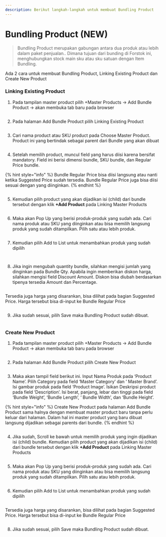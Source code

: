 ```yaml
---
description: Berikut langkah-langkah untuk membuat Bundling Product
---
```


# Bundling Product (NEW)

> Bundling Product merupakan gabungan antara dua produk atau lebih dalam paket penjualan.. Dimana tujuan dari bunding di Forstok ini, menghubungkan stock main sku atau sku satuan dengan Item Bundling.

Ada 2 cara untuk membuat Bundling Product, Linking Existing Product dan Create New Product

### Linking Existing Product

1. Pada tampilan master product pilih +Master Products -> Add Bundle Product -> akan membuka tab baru pada browser

<figure><img src="../../.gitbook/assets/image (37) (2).png" alt=""><figcaption></figcaption></figure>

2. Pada halaman Add Bundle Product pilih Linking Existing Product

<figure><img src="../../.gitbook/assets/image (42) (2).png" alt=""><figcaption></figcaption></figure>

3. Cari nama product atau SKU product pada Choose Master Product. Product ini yang bertindak sebagai parent dari Bundle yang akan dibuat

<figure><img src="../../.gitbook/assets/image (1) (1).png" alt=""><figcaption></figcaption></figure>

4. Setelah memilih product, muncul field yang harus diisi karena bersifat mandatory. Field ini berisi dimensi bundle, SKU bundle, dan Regular Price bundle.&#x20;

{% hint style="info" %}
Bundle Regular Price bisa diisi langsung atau nanti ketika Suggested Price sudah tersedia. Bundle Regular Price juga bisa diisi sesuai dengan yang diinginkan.
{% endhint %}

<figure><img src="../../.gitbook/assets/image (39) (1) (2).png" alt=""><figcaption></figcaption></figure>

5. Kemudian pilih product yang akan dijadikan isi (child) dari bundle tersebut dengan klik **+Add Product** pada Linking Master Products

<figure><img src="../../.gitbook/assets/image (8) (2).png" alt=""><figcaption></figcaption></figure>

6. Maka akan Pop Up yang berisi produk-produk yang sudah ada. Cari nama produk atau SKU yang diinginkan atau bisa memilih langsung produk yang sudah ditampilkan. Pilih satu atau lebih produk.

<figure><img src="../../.gitbook/assets/image (20) (2).png" alt=""><figcaption></figcaption></figure>

7. Kemudian pilih Add to List untuk menambahkan produk yang sudah dipilih

<figure><img src="../../.gitbook/assets/image (18).png" alt=""><figcaption></figcaption></figure>

<figure><img src="../../.gitbook/assets/image (35) (2).png" alt=""><figcaption></figcaption></figure>

8. Jika ingin mengubah quantity bundle, silahkan mengisi jumlah yang dinginkan pada Bundle Qty. Apabila ingin memberikan diskon harga, silahkan mengisi field Discount Amount. Diskon bisa diubah berdasarkan tipenya tersedia Amount dan Percentage.

<figure><img src="../../.gitbook/assets/image (15) (2).png" alt=""><figcaption></figcaption></figure>

Tersedia juga harga yang disarankan, bisa dilihat pada bagian Suggested Price. Harga tersebut bisa di-input ke Bundle Regular Price

<figure><img src="../../.gitbook/assets/image (6) (1).png" alt=""><figcaption></figcaption></figure>

9. Jika sudah sesuai, pilih Save maka Bundling Product sudah dibuat.

<figure><img src="../../.gitbook/assets/image (7).png" alt=""><figcaption></figcaption></figure>

### Create New Product

1. Pada tampilan master product pilih +Master Products -> Add Bundle Product -> akan membuka tab baru pada browser

<figure><img src="../../.gitbook/assets/image (4).png" alt=""><figcaption></figcaption></figure>

2. Pada halaman Add Bundle Product pilih Create New Product

<figure><img src="../../.gitbook/assets/image (41) (2).png" alt=""><figcaption></figcaption></figure>

3. Maka akan tampil field berikut ini. Input Nama Produk pada ‘Product Name’. Pilih Category pada field ‘Master Category’ dan ‘ Master Brand’. Isi gambar produk pada field ‘Product Image’. Isikan Deskripsi product pada field ‘Description’. Isi berat, panjang, lebar dan tinggi pada field ‘Bundle Weight’, ‘Bundle Length’, ‘ Bundle Width’, dan ‘Bundle Height’.

{% hint style="info" %}
Create New Product pada halaman Add Bundle Product sama halnya dengan membuat master product baru tanpa perlu keluar dari halaman. Dalam hal ini master product yang baru dibuat langsung dijadikan sebagai parents dari bundle.
{% endhint %}

<figure><img src="../../.gitbook/assets/image (32) (2).png" alt=""><figcaption></figcaption></figure>

4. Jika sudah, Scroll ke bawah untuk memilih produk yang ingin dijadikan isi (child) bundle. Kemudian pilih product yang akan dijadikan isi (child) dari bundle tersebut dengan klik **+Add Product** pada Linking Master Products

<figure><img src="../../.gitbook/assets/image (34) (2).png" alt=""><figcaption></figcaption></figure>

5. Maka akan Pop Up yang berisi produk-produk yang sudah ada. Cari nama produk atau SKU yang diinginkan atau bisa memilih langsung produk yang sudah ditampilkan. Pilih satu atau lebih produk.

<figure><img src="../../.gitbook/assets/image (1).png" alt=""><figcaption></figcaption></figure>

6. Kemudian pilih Add to List untuk menambahkan produk yang sudah dipilih

<figure><img src="../../.gitbook/assets/image (11) (1).png" alt=""><figcaption></figcaption></figure>

Tersedia juga harga yang disarankan, bisa dilihat pada bagian Suggested Price. Harga tersebut bisa di-input ke Bundle Regular Price

<figure><img src="../../.gitbook/assets/image (38) (2).png" alt=""><figcaption></figcaption></figure>

8. Jika sudah sesuai, pilih Save maka Bundling Product sudah dibuat.

<figure><img src="../../.gitbook/assets/image (19) (2).png" alt=""><figcaption></figcaption></figure>

